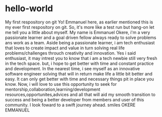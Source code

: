 # hello-world
My first respository on git
Yo! Emmanuel here, as earlier mentioned this is my ever first respository on git. So, it's more like a test run but hang-on let me tell you a little about myself.
My name is Emmanuel Okere, i'm a very passionate learner and a goal driven fellow always ready to solve problems ans work as a team.
Aside being a passionate learner, i am tech enthusiast that loves to create impact and value in turn solving real life problems/challenges throuch creativity and innovation.
Yes i said enthusiast, it may intrest you to know that i am a tech newbie still very fresh in the tech space. but, i hope to get better with time and constant practice and development.
In the nearest time, i see myself as an innovative software engineer solving that will in return make life a little bit better and easy. It can only get better with time and necessary things pit in place you know.
Now, i will love to use this opportunity to seek for mentorship,collaboration,learning/development resources,opportunites,advices and all that will aid my smooth transition to success and being a better developer from members and user of this community.
I look foward to a swift journey ahead.
smiles 
OKERE EMMANUEL
